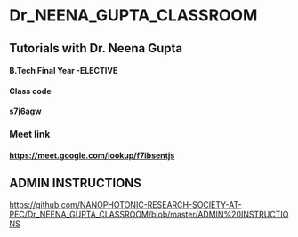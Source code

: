 # Dr_NEENA_GUPTA_CLASSROOM

## Tutorials with Dr. Neena Gupta
#### B.Tech Final Year -ELECTIVE
#### Class code
#### s7j6agw
### Meet link
#### https://meet.google.com/lookup/f7ibsentjs

## ADMIN INSTRUCTIONS 
https://github.com/NANOPHOTONIC-RESEARCH-SOCIETY-AT-PEC/Dr_NEENA_GUPTA_CLASSROOM/blob/master/ADMIN%20INSTRUCTIONS
